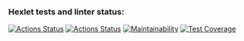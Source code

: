 ### Hexlet tests and linter status:
[![Actions Status](https://github.com/danilaprokoshev/backend-project-lvl3/workflows/hexlet-check/badge.svg)](https://github.com/danilaprokoshev/backend-project-lvl3/actions)
[![Actions Status](https://github.com/danilaprokoshev/backend-project-lvl3/workflows/nodejs/badge.svg)](https://github.com/danilaprokoshev/backend-project-lvl3/actions)
[![Maintainability](https://api.codeclimate.com/v1/badges/4f243b1a8b01eebf1546/maintainability)](https://codeclimate.com/github/danilaprokoshev/backend-project-lvl3/maintainability)
[![Test Coverage](https://api.codeclimate.com/v1/badges/4f243b1a8b01eebf1546/test_coverage)](https://codeclimate.com/github/danilaprokoshev/backend-project-lvl3/test_coverage)
